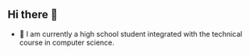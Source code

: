 ## Hi there 👋

- 🌱 I am currently a high school student integrated with the technical course in computer science.
